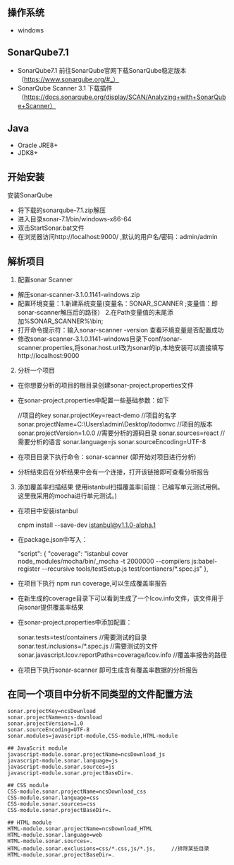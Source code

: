 ## 操作系统
- windows

## SonarQube7.1
- SonarQube7.1  前往SonarQube官网下载SonarQube稳定版本（https://www.sonarqube.org/#_）
- SonarQube Scanner 3.1  下载插件（https://docs.sonarqube.org/display/SCAN/Analyzing+with+SonarQube+Scanner）

## Java
- Oracle JRE8+
- JDK8+

## 开始安装
安装SonarQube
- 将下载的sonarqube-7.1.zip解压
- 进入目录sonar-7.1/bin/windows-x86-64
- 双击StartSonar.bat文件
- 在浏览器访问http://localhost:9000/ ,默认的用户名/密码：admin/admin

## 解析项目
1. 配置sonar Scanner
- 解压sonar-scanner-3.1.0.1141-windows.zip
- 配置环境变量：1.新建系统变量(变量名：SONAR_SCANNER ;变量值：即sonar-scanner解压后的路径） 2.在Path变量值的末尾添加%SONAR_SCANNER%\bin;
- 打开命令提示符：输入sonar-scanner -version 查看环境变量是否配置成功
- 修改sonar-scanner-3.1.0.1141-windows目录下conf/sonar-scanner.properties,将sonar.host.url改为sonar的ip,本地安装可以直接填写http://localhost:9000

2. 分析一个项目
- 在你想要分析的项目的根目录创建sonar-project.properties文件
- 在sonar-project.properties中配置一些基础参数：如下


    //项目的key
    sonar.projectKey=react-demo
    //项目的名字
    sonar.projectName=C:\Users\admin\Desktop\todomvc
    //项目的版本
    sonar.projectVersion=1.0.0
    //需要分析的源码目录
    sonar.sources=react
    //需要分析的语言
    sonar.language=js
    sonar.sourceEncoding=UTF-8

- 在项目目录下执行命令：sonar-scanner (即开始对项目进行分析)
- 分析结束后在分析结果中会有一个连接，打开该链接即可查看分析报告

3. 添加覆盖率扫描结果
使用istanbul扫描覆盖率(前提：已编写单元测试用例。这里我采用的mocha进行单元测试。)
- 在项目中安装istanbul


    cnpm install --save-dev istanbul@v1.1.0-alpha.1

- 在package.json中写入：

    "script": {
        "coverage": "istanbul cover node_modules/mocha/bin/_mocha -t 2000000 --compilers js:babel-register --recursive tools/testSetup.js test/contianers/*.spec.js"
    },

- 在项目下执行 npm run coverage,可以生成覆盖率报告
- 在新生成的coverage目录下可以看到生成了一个lcov.info文件，该文件用于向sonar提供覆盖率结果
- 在sonar-project.properties中添加配置：


    sonar.tests=test/containers       //需要测试的目录
    sonar.test.inclusions=/*.spec.js  //需要测试的文件 
    sonar.javascript.lcov.reportPaths=coverage/lcov.info       //覆盖率报告的路径

- 在项目下执行sonar-scanner 即可生成含有覆盖率数据的分析报告

## 在同一个项目中分析不同类型的文件配置方法

    sonar.projectKey=ncsDownload
    sonar.projectName=ncs-download
    sonar.projectVersion=1.0
    sonar.sourceEncoding=UTF-8
    sonar.modules=javascript-module,CSS-module,HTML-module

    ## JavaScrit module
    javascript-module.sonar.projectName=ncsDownload_js
    javascript-module.sonar.language=js
    javascript-module.sonar.sources=js
    javascript-module.sonar.projectBaseDir=.

    ## CSS module
    CSS-module.sonar.projectName=ncsDownload_css
    CSS-module.sonar.language=css
    CSS-module.sonar.sources=css
    CSS-module.sonar.projectBaseDir=.

    ## HTML module
    HTML-module.sonar.projectName=ncsDownload_HTML
    HTML-module.sonar.language=web
    HTML-module.sonar.sources=.
    HTML-module.sonar.exclusions=css/*.css,js/*.js,     //排除某些目录
    HTML-module.sonar.projectBaseDir=.









